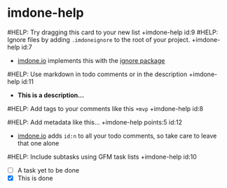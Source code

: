imdone-help
====
#HELP: Try dragging this card to your new list +imdone-help id:9
#HELP: Ignore files by adding `.imdoneignore` to the root of your project. +imdone-help id:7
- [imdone.io](https://imdone.io) implements this with the [ignore package](https://www.npmjs.com/package/ignore)

#HELP: Use markdown in todo comments or in the description +imdone-help id:11
- **This is a description...**

#HELP: Add tags to your comments like this `+mvp` +imdone-help id:8

#HELP: Add metadata like this... +imdone-help points:5 id:12
- [imdone.io](https://imdone.io) adds `id:n` to all your todo comments, so take care to leave that one alone

#HELP: Include subtasks using GFM task lists +imdone-help id:10
- [ ] A task yet to be done
- [x] This is done
